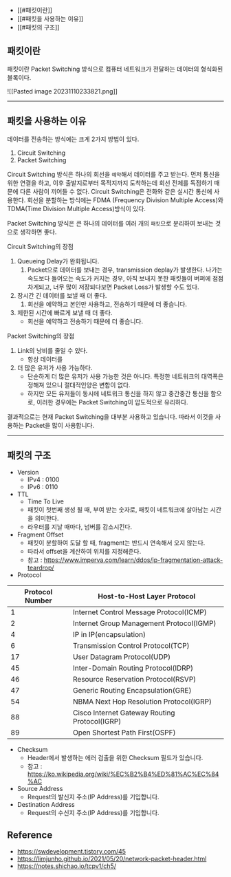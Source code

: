 - [[#패킷이란]]
- [[#패킷을 사용하는 이유]]
- [[#패킷의 구조]]

## 패킷이란
패킷이란 Packet Switching 방식으로 컴퓨터 네트워크가 전달하는 데이터의 형식화된 블록이다.


![[Pasted image 20231110233821.png]]

---
## 패킷을 사용하는 이유
데이터를 전송하는 방식에는 크게 2가지 방법이 있다.
1. Circuit Switching
2. Packet Switching

Circuit Switching 방식은 하나의 회선을 `예약`해서 데이터를 주고 받는다.
먼저 통신을 위한 연결을 하고, 이후 출발지로부터 목적지까지 도착하는데 회선 전체를 독점하기 때문에 다른 사람이 끼어들 수 없다.
Circuit Switching은 전화와 같은 실시간 통신에 사용한다.
회선을 분할하는 방식에는 FDMA (Frequency Division Multiple Access)와 TDMA(Time Division Multiple Access)방식이 있다.

Packet Switching 방식은 큰 하나의 데이터를 여러 개의 `패킷`으로 분리하여 보내는 것으로 생각하면 좋다.

Circuit Switching의 장점
1. Queueing Delay가 완화됩니다.
	1. Packet으로 데이터를 보내는 경우, transmission deplay가 발생한다. 나가는 속도보다 들어오는 속도가 커지는 경우, 아직 보내지 못한 패킷들이 버퍼에 점점 차게되고, 너무 많이 저장되다보면 Packet Loss가 발생할 수도 있다.
2. 장시간 긴 데이터를 보낼 때 더 좋다.
	1. 회선을 예약하고 본인만 사용하고, 전송하기 때문에 더 좋습니다.
3. 제한된 시간에 빠르게 보낼 때 더 좋다.
	- 회선을 예약하고 전송하기 때문에 더 좋습니다.

Packet Switching의 장점
1. Link의 낭비를 줄일 수 있다.
	- 항상 데이터를 
2. 더 많은 유저가 사용 가능하다.
	- 단순하게 더 많은 유저가 사용 가능한 것은 아니다. 특정한 네트워크의 대역폭은 정해져 있으니 절대적인양은 변함이 없다.
	- 하지만 모든 유저들이 동시에 네트워크 통신을 하지 않고 중간중간 통신을 함으로, 이러한 경우에는 Packet Switching이 압도적으로 유리하다.

결과적으로는 현재 Packet Switching을 대부분 사용하고 있습니다. 따라서 이것을 사용하는 Packet을 많이 사용합니다.

---
## 패킷의 구조
- Version
	- IPv4 : 0100
	- IPv6 : 0110
- TTL
	- Time To Live
	- 패킷이 첫번째 생성 될 때, 부여 받는 숫자로, 패킷이 네트워크에 살아남는 시간을 의미한다.
	- 라우터를 지날 때마다, 넘버를 감소시킨다.
- Fragment Offset
	- 패킷이 분할하여 도달 할 때, fragment는 반드시 연속해서 오지 않는다.
	- 따라서 offset을 계산하여 위치를 지정해준다.
	- 참고 : https://www.imperva.com/learn/ddos/ip-fragmentation-attack-teardrop/
- Protocol

|Protocol Number|Host-to-Host Layer Protocol|
|---|---|
|1|Internet Control Message Protocol(ICMP)|
|2|Internet Group Management Protocol(IGMP)|
|4|IP in IP(encapsulation)|
|6|Transmission Control Protocol(TCP)|
|17|User Datagram Protocol(UDP)|
|45|Inter-Domain Routing Protocol(IDRP)|
|46|Resource Reservation Protocol(RSVP)|
|47|Generic Routing Encapsulation(GRE)|
|54|NBMA Next Hop Resolution Protocol(IGRP)|
|88|Cisco Internet Gateway Routing Protocol(IGRP)|
|89|Open Shortest Path First(OSPF)|
- Checksum
	- Header에서 발생하는 에러 검출을 위한 Checksum 필드가 있습니다.
	- 참고 : https://ko.wikipedia.org/wiki/%EC%B2%B4%ED%81%AC%EC%84%AC
- Source Address
	- Request의 발신지 주소(IP Address)를 기입합니다.
- Destination Address
	- Request의 수신지 주소(IP Address)를 기입합니다.


## Reference
- https://swdevelopment.tistory.com/45
- https://limjunho.github.io/2021/05/20/network-packet-header.html
- https://notes.shichao.io/tcpv1/ch5/